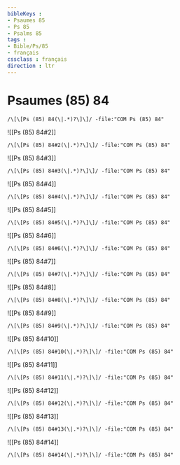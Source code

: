 ```yaml
---
bibleKeys : 
- Psaumes 85
- Ps 85
- Psalms 85
tags : 
- Bible/Ps/85
- français
cssclass : français
direction : ltr
---
```


# Psaumes (85) 84

```query
/\[\[Ps (85) 84(\|.*)?\]\]/ -file:"COM Ps (85) 84"
```



![[Ps (85) 84#2]]

```query
/\[\[Ps (85) 84#2(\|.*)?\]\]/ -file:"COM Ps (85) 84"
```

![[Ps (85) 84#3]]

```query
/\[\[Ps (85) 84#3(\|.*)?\]\]/ -file:"COM Ps (85) 84"
```

![[Ps (85) 84#4]]

```query
/\[\[Ps (85) 84#4(\|.*)?\]\]/ -file:"COM Ps (85) 84"
```

![[Ps (85) 84#5]]

```query
/\[\[Ps (85) 84#5(\|.*)?\]\]/ -file:"COM Ps (85) 84"
```

![[Ps (85) 84#6]]

```query
/\[\[Ps (85) 84#6(\|.*)?\]\]/ -file:"COM Ps (85) 84"
```

![[Ps (85) 84#7]]

```query
/\[\[Ps (85) 84#7(\|.*)?\]\]/ -file:"COM Ps (85) 84"
```

![[Ps (85) 84#8]]

```query
/\[\[Ps (85) 84#8(\|.*)?\]\]/ -file:"COM Ps (85) 84"
```

![[Ps (85) 84#9]]

```query
/\[\[Ps (85) 84#9(\|.*)?\]\]/ -file:"COM Ps (85) 84"
```

![[Ps (85) 84#10]]

```query
/\[\[Ps (85) 84#10(\|.*)?\]\]/ -file:"COM Ps (85) 84"
```

![[Ps (85) 84#11]]

```query
/\[\[Ps (85) 84#11(\|.*)?\]\]/ -file:"COM Ps (85) 84"
```

![[Ps (85) 84#12]]

```query
/\[\[Ps (85) 84#12(\|.*)?\]\]/ -file:"COM Ps (85) 84"
```

![[Ps (85) 84#13]]

```query
/\[\[Ps (85) 84#13(\|.*)?\]\]/ -file:"COM Ps (85) 84"
```

![[Ps (85) 84#14]]

```query
/\[\[Ps (85) 84#14(\|.*)?\]\]/ -file:"COM Ps (85) 84"
```

